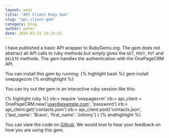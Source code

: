 ```yaml
---
layout: post
title: "API Client Ruby Gem"
slug: "api-client-gem"
category: blog
author: peter
date: 2015-07-21 13:24:22
---
```


I have published a basic API wrapper to RubyGems.org.
The gem does not abstract all API calls to ruby methods but simply gives the `GET`, `POST`, `PUT` and `DELETE` methods.
The gem handles the authentication with the OnePageCRM API.


You can install this gem by running:
{% highlight bash %}
gem install onepagecrm
{% endhighlight %}


You can try out the gem in an interactive ruby session like this:

{% highlight ruby %}
irb:> require 'onepagecrm'
irb:> api_client = OnePageCRM.new('user@example.com', 'password')
irb:> api_client.get('contacts.json')
irb:> api_client.post('contacts.json', {'last_name': 'Bravo', 'first_name': 'Johnny'} )
{% endhighlight %}

You can view the code on [Github][1].
We would love to hear your feedback on how you are using this gem.

  [1]: https://github.com/OnePageCRM/onepagecrm-gem
